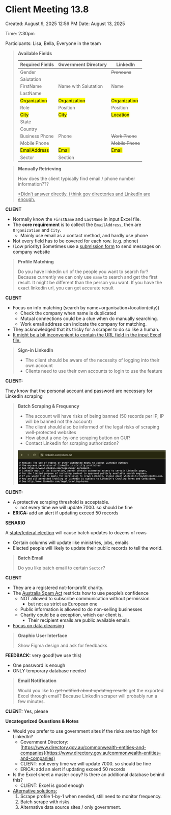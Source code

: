 # Client Meeting 13.8

Created: August 9, 2025 12:56 PM
Date: August 13, 2025

Time: 2:30pm

Participants: Lisa, Bella, Everyone in the team

> **Available Fields**
>
> | Required Fields           | Government Directory      | LinkedIn                  |
> | ------------------------- | ------------------------- | ------------------------- |
> | Gender                    |                           | ~~Pronouns~~              |
> | Salutation                |                           |                           |
> | FirstName                 | Name with Salutation      | Name                      |
> | LastName                  |                           |                           |
> | <mark>Organization</mark> | <mark>Organization</mark> | <mark>Organization</mark> |
> | Role                      | Position                  | Position                  |
> | <mark>City</mark>         | <mark>City</mark>         | <mark>Location</mark>     |
> | State                     |                           |                           |
> | Country                   |                           |                           |
> | Business Phone            | Phone                     | ~~Work Phone~~            |
> | Mobile Phone              |                           | ~~Mobile Phone~~          |
> | <mark>EmailAddress</mark> | <mark>Email</mark>        | <mark>Email</mark>        |
> | Sector                    | Section                   |                           |

> **Manually Retrieving**
> 
> 
> How does the client typically find email / phone number information???
> 
> <u>*Didn’t answer directly, i think gov directories and LinkedIn are enough.</u>

**CLIENT**

- Normally know the `FirstName` and `LastName` in input Excel file.
- The **core requirement** is to collect the `EmailAddress`, then are `Organization` and `City`.
    - Mainly use email as a contact method, and hardly use phone
- Not every field has to be covered for each row. (e.g. phone)
- (Low priority) Sometimes use a <u>submission form</u> to send messages on company website

> **Profile Matching**
> 
> 
> Do you have linkedin url of the people you want to search for? Because currently we can only use `name` to search and get the first result. It might be different than the person you want. If you have the exact linkedin url, you can get accurate result
> 

**CLIENT**

- Focus on info matching (search by name+organisation+location(city))
    - Check the company when name is duplicated
    - Mutual connections could be a clue when do manually searching.
    - Work email address can indicate the company for matching.
- They acknowledged that its tricky for a scraper to do so like a human.
- <u>It might be a bit inconvenient to contain the URL field in the input Excel file.</u>

> **Sign-in LinkedIn**
> 
> - The client should be aware of the necessity of logging into their own account
> - Clients need to use their own accounts to login to use the feature

**CLIENT:**

They know that the personal account and password are necessary for LinkedIn scraping

> **Batch Scraping & Frequency**
> 
> - The account will have risks of being banned (50 records per IP, IP will be banned not the account)
> - The client should also be informed of the legal risks of scraping well-protected websites
> - How about a one-by-one scraping button on GUI?
> - Contact LinkedIn for scraping authorization?
> 
> ![image.png](img/week4/image.png)
> 

**CLIENT:**

- A protective scraping threshold is acceptable.
    - not every time we will update 7000. so should be fine
- **ERICA:** add an alert if updating exceed 50 records

**SENARIO**

A <u>state/federal election</u> will cause batch updates to dozens of rows

- Certain columns will update like ministries, jobs, emails
- Elected people will likely to update their public records to tell the world.

> **Batch Email**
> 
> 
> Do you like batch email to certain `Sector`?
> 

**CLIENT**

- They are a registered not-for-profit charity.
- The <u>Australia Spam Act</u> restricts how to use people’s confidence
    - NOT allowed to subscribe communication without permission
        - but not as strict as European one
    - Public information is allowed to do non-selling businesses
    - Charity could be a exception, which our client is.
        - Their recipient emails are public available emails
- <u>Focus on data cleansing</u>

> **Graphic User Interface**
> 
> 
> Show Figma design and ask for feedbacks
> 

**FEEDBACK:** very good!(we use this)

- One password is enough
- ONLY temporary database needed

> **Email Notification**
> 
> 
> Would you like to ~~get notified about updating results~~ get the exported Excel through email? Because LinkedIn scraper will probably run a few minutes.
> 

**CLIENT:** Yes, please

**Uncategorized Questions & Notes**

- Would you prefer to use government sites if the risks are too high for LinkedIn?
    - Government Directory:
    [https://www.directory.gov.au/commonwealth-entities-and-companies](https://www.directory.gov.au/commonwealth-entities-and-companies)
    - CLIENT: not every time we will update 7000. so should be fine
    - ERICA: add an alert if updating exceed 50 records
- Is the Excel sheet a master copy? Is there an additional database behind this?
    - CLIENT: Excel is good enough
- <u>Alternative solutions:</u>
    1. Scrape profile 1-by-1 when needed, still need to monitor frequency.
    2. Batch scrape with risks.
    3. Alternative data source sites / only government.